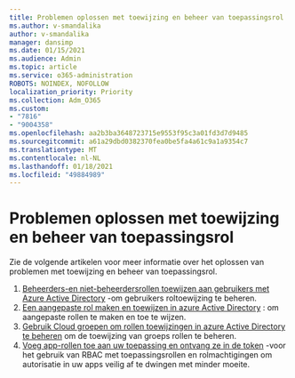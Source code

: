 ```yaml
---
title: Problemen oplossen met toewijzing en beheer van toepassingsrol
ms.author: v-smandalika
author: v-smandalika
manager: dansimp
ms.date: 01/15/2021
ms.audience: Admin
ms.topic: article
ms.service: o365-administration
ROBOTS: NOINDEX, NOFOLLOW
localization_priority: Priority
ms.collection: Adm_O365
ms.custom:
- "7816"
- "9004358"
ms.openlocfilehash: aa2b3ba3648723715e9553f95c3a01fd3d7d9485
ms.sourcegitcommit: a61a29dbd0382370fea0be5fa4a61c9a1a9354c7
ms.translationtype: MT
ms.contentlocale: nl-NL
ms.lasthandoff: 01/18/2021
ms.locfileid: "49884989"
---
```

# <a name="troubleshoot-issues-with-application-role-assignment-and-management"></a>Problemen oplossen met toewijzing en beheer van toepassingsrol

Zie de volgende artikelen voor meer informatie over het oplossen van problemen met toewijzing en beheer van toepassingsrol.

1. [Beheerders-en niet-beheerdersrollen toewijzen aan gebruikers met Azure Active Directory](https://docs.microsoft.com/azure/active-directory/fundamentals/active-directory-users-assign-role-azure-portal) -om gebruikers roltoewijzing te beheren.
2. [Een aangepaste rol maken en toewijzen in azure Active Directory](https://docs.microsoft.com/azure/active-directory/roles/custom-create) : om aangepaste rollen te maken en toe te wijzen.
3. [Gebruik Cloud groepen om rollen toewijzingen in azure Active Directory te beheren](https://docs.microsoft.com/azure/active-directory/roles/groups-concept) om de toewijzing van groeps rollen te beheren.
4. [Voeg app-rollen toe aan uw toepassing en ontvang ze in de token](https://docs.microsoft.com/azure/active-directory/develop/howto-add-app-roles-in-azure-ad-apps#app-roles-vs-groups) -voor het gebruik van RBAC met toepassingsrollen en rolmachtigingen om autorisatie in uw apps veilig af te dwingen met minder moeite.
